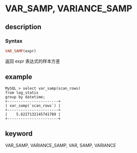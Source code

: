 
# VAR_SAMP, VARIANCE_SAMP

## description

### Syntax

```Haskell
VAR_SAMP(expr)
```

返回 expr 表达式的样本方差

## example

```plain text
MySQL > select var_samp(scan_rows)
from log_statis
group by datetime;
+-----------------------+
| var_samp(`scan_rows`) |
+-----------------------+
|    5.6227132145741789 |
+-----------------------+
```

## keyword

VAR_SAMP, VARIANCE_SAMP, VAR, SAMP, VARIANCE
